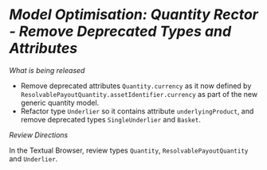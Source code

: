# *Model Optimisation: Quantity Rector - Remove Deprecated Types and Attributes*

_What is being released_

- Remove deprecated attributes `Quantity.currency` as it now defined by `ResolvablePayoutQuantity.assetIdentifier.currency` as part of the new generic quantity model.   
- Refactor type `Underlier` so it contains attribute `underlyingProduct`, and remove deprecated types `SingleUnderlier` and `Basket`.

_Review Directions_

In the Textual Browser, review types `Quantity`, `ResolvablePayoutQuantity` and `Underlier`.
